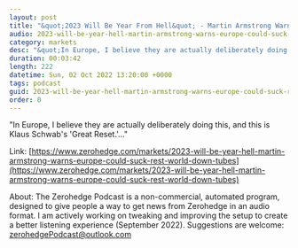```yaml
---
layout: post
title: "&quot;2023 Will Be Year From Hell&quot; - Martin Armstrong Warns Europe 'Could Suck The Rest Of The World Down The Tubes'"
audio: 2023-will-be-year-hell-martin-armstrong-warns-europe-could-suck-rest-world-down-tubes-0
category: markets
desc: "&quot;In Europe, I believe they are actually deliberately doing this, and this is Klaus Schwab's 'Great Reset.'...&quot;"
duration: 00:03:42
length: 222
datetime: Sun, 02 Oct 2022 13:20:00 +0000
tags: podcast
guid: 2023-will-be-year-hell-martin-armstrong-warns-europe-could-suck-rest-world-down-tubes-0
order: 0
---
```

&quot;In Europe, I believe they are actually deliberately doing this, and this is Klaus Schwab's 'Great Reset.'...&quot;

Link: [https://www.zerohedge.com/markets/2023-will-be-year-hell-martin-armstrong-warns-europe-could-suck-rest-world-down-tubes](https://www.zerohedge.com/markets/2023-will-be-year-hell-martin-armstrong-warns-europe-could-suck-rest-world-down-tubes)

About: The Zerohedge Podcast is a non-commercial, automated program, designed to give people a way to get news from Zerohedge in an audio format.  I am actively working on tweaking and improving the setup to create a better listening experience (September 2022).  Suggestions are welcome: [zerohedgePodcast@outlook.com](mailto:zerohedgePodcast@outlook.com)